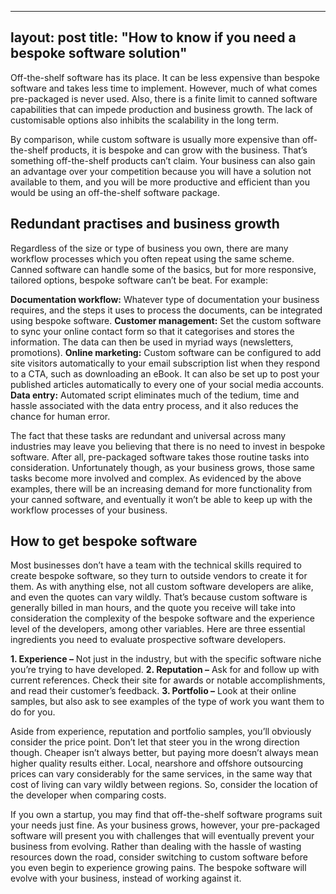 ---
layout: post
title:  "How to know if you need a bespoke software solution"
-----

Off-the-shelf software has its place. It can be less expensive than bespoke software and takes less time to implement. However, much of what comes pre-packaged is never used. Also, there is a finite limit to canned software capabilities that can impede production and business growth. The lack of customisable options also inhibits the scalability in the long term.

By comparison, while custom software is usually more expensive than off-the-shelf products, it is bespoke and can grow with the business. That’s something off-the-shelf products can’t claim. Your business can also gain an advantage over your competition because you will have a solution not available to them, and you will be more productive and efficient than you would be using an off-the-shelf software package.
 
## Redundant practises and business growth
Regardless of the size or type of business you own, there are many workflow processes which you often repeat using the same scheme. Canned software can handle some of the basics, but for more responsive, tailored options, bespoke software can’t be beat. For example:

 **Documentation workflow:** Whatever type of documentation your business requires, and the steps it uses to process the documents, can be integrated using bespoke software.
 **Customer management:** Set the custom software to sync your online contact form so that it categorises and stores the information. The data can then be used in myriad ways (newsletters, promotions).
 **Online marketing:** Custom software can be configured to add site visitors automatically to your email subscription list when they respond to a CTA, such as downloading an eBook. It can also be set up to post your published articles automatically to every one of your social media accounts.
 **Data entry:** Automated script eliminates much of the tedium, time and hassle associated with the data entry process, and it also reduces the chance for human error.

The fact that these tasks are redundant and universal across many industries may leave you believing that there is no need to invest in bespoke software. After all, pre-packaged software takes those routine tasks into consideration. Unfortunately though, as your business grows, those same tasks become more involved and complex. As evidenced by the above examples, there will be an increasing demand for more functionality from your canned software, and eventually it won’t be able to keep up with the workflow processes of your business.
 
## How to get bespoke software
Most businesses don’t have a team with the technical skills required to create bespoke software, so they turn to outside vendors to create it for them. As with anything else, not all custom software developers are alike, and even the quotes can vary wildly. That’s because custom software is generally billed in man hours, and the quote you receive will take into consideration the complexity of the bespoke software and the experience level of the developers, among other variables. Here are three essential ingredients you need to evaluate prospective software developers.

**1. Experience –** Not just in the industry, but with the specific software niche you’re trying to have developed.
**2. Reputation –** Ask for and follow up with current references. Check their site for awards or notable accomplishments, and read their customer’s feedback.
**3. Portfolio –** Look at their online samples, but also ask to see examples of the type of work you want them to do for you.

Aside from experience, reputation and portfolio samples, you’ll obviously consider the price point. Don’t let that steer you in the wrong direction though. Cheaper isn’t always better, but paying more doesn’t always mean higher quality results either. Local, nearshore and offshore outsourcing prices can vary considerably for the same services, in the same way that cost of living can vary wildly between regions. So, consider the location of the developer when comparing costs.

If you own a startup, you may find that off-the-shelf software programs suit your needs just fine. As your business grows, however, your pre-packaged software will present you with challenges that will eventually prevent your business from evolving. Rather than dealing with the hassle of wasting resources down the road, consider switching to custom software before you even begin to experience growing pains. The bespoke software will evolve with your business, instead of working against it.
